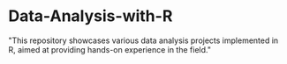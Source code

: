 # Data-Analysis-with-R
"This repository showcases various data analysis projects implemented in R, aimed at providing hands-on experience in the field."
